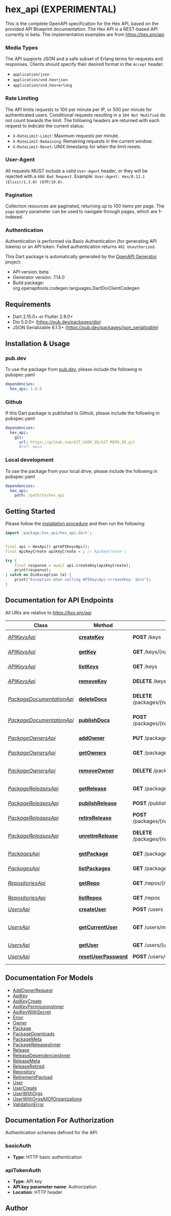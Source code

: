 # hex_api (EXPERIMENTAL)
This is the complete OpenAPI specification for the Hex API, based on the provided API Blueprint documentation. The Hex API is a REST-based API currently in beta.  The implementation examples are from https://hex.pm/api. 

### Media Types
The API supports JSON and a safe subset of Erlang terms for requests and responses. Clients should specify their desired format in the `Accept` header. 
- `application/json`
- `application/vnd.hex+json`
- `application/vnd.hex+erlang`

### Rate Limiting
The API limits requests to 100 per minute per IP, or 500 per minute for authenticated users.  Conditional requests resulting in a `304 Not Modified` do not count towards the limit.  The following headers are returned with each request to indicate the current status: 
- `X-RateLimit-Limit`: Maximum requests per minute. 
- `X-RateLimit-Remaining`: Remaining requests in the current window. 
- `X-RateLimit-Reset`: UNIX timestamp for when the limit resets. 

### User-Agent
All requests MUST include a valid `User-Agent` header, or they will be rejected with a `400 Bad Request`.  Example: `User-Agent: Hex/0.12.1 (Elixir/1.3.0) (OTP/19.0)`. 

### Pagination
Collection resources are paginated, returning up to 100 items per page.  The `page` query parameter can be used to navigate through pages, which are 1-indexed. 

### Authentication
Authentication is performed via Basic Authentication (for generating API tokens) or an API token.  Failed authentication returns `401 Unauthorized`. 


This Dart package is automatically generated by the [OpenAPI Generator](https://openapi-generator.tech) project:

- API version: beta
- Generator version: 7.14.0
- Build package: org.openapitools.codegen.languages.DartDioClientCodegen

## Requirements

* Dart 2.15.0+ or Flutter 2.8.0+
* Dio 5.0.0+ (https://pub.dev/packages/dio)
* JSON Serializable 6.1.5+ (https://pub.dev/packages/json_serializable)

## Installation & Usage

### pub.dev
To use the package from [pub.dev](https://pub.dev), please include the following in pubspec.yaml
```yaml
dependencies:
  hex_api: 1.0.0
```

### Github
If this Dart package is published to Github, please include the following in pubspec.yaml
```yaml
dependencies:
  hex_api:
    git:
      url: https://github.com/GIT_USER_ID/GIT_REPO_ID.git
      #ref: main
```

### Local development
To use the package from your local drive, please include the following in pubspec.yaml
```yaml
dependencies:
  hex_api:
    path: /path/to/hex_api
```

## Getting Started

Please follow the [installation procedure](#installation--usage) and then run the following:

```dart
import 'package:hex_api/hex_api.dart';


final api = HexApi().getAPIKeysApi();
final ApiKeyCreate apiKeyCreate = ; // ApiKeyCreate | 

try {
    final response = await api.createKey(apiKeyCreate);
    print(response);
} catch on DioException (e) {
    print("Exception when calling APIKeysApi->createKey: $e\n");
}

```

## Documentation for API Endpoints

All URIs are relative to *https://hex.pm/api*

Class | Method | HTTP request | Description
------------ | ------------- | ------------- | -------------
[*APIKeysApi*](doc/APIKeysApi.md) | [**createKey**](doc/APIKeysApi.md#createkey) | **POST** /keys | Create an API Key
[*APIKeysApi*](doc/APIKeysApi.md) | [**getKey**](doc/APIKeysApi.md#getkey) | **GET** /keys/{name} | Fetch an API Key
[*APIKeysApi*](doc/APIKeysApi.md) | [**listKeys**](doc/APIKeysApi.md#listkeys) | **GET** /keys | List all API Keys
[*APIKeysApi*](doc/APIKeysApi.md) | [**removeKey**](doc/APIKeysApi.md#removekey) | **DELETE** /keys/{name} | Remove an API Key
[*PackageDocumentationApi*](doc/PackageDocumentationApi.md) | [**deleteDocs**](doc/PackageDocumentationApi.md#deletedocs) | **DELETE** /packages/{name}/releases/{version}/docs | Remove Package Documentation
[*PackageDocumentationApi*](doc/PackageDocumentationApi.md) | [**publishDocs**](doc/PackageDocumentationApi.md#publishdocs) | **POST** /packages/{name}/releases/{version}/docs | Publish Package Documentation
[*PackageOwnersApi*](doc/PackageOwnersApi.md) | [**addOwner**](doc/PackageOwnersApi.md#addowner) | **PUT** /packages/{name}/owners/{email} | Add a Package Owner
[*PackageOwnersApi*](doc/PackageOwnersApi.md) | [**getOwners**](doc/PackageOwnersApi.md#getowners) | **GET** /packages/{name}/owners | Fetch Package Owners
[*PackageOwnersApi*](doc/PackageOwnersApi.md) | [**removeOwner**](doc/PackageOwnersApi.md#removeowner) | **DELETE** /packages/{name}/owners/{email} | Remove a Package Owner
[*PackageReleasesApi*](doc/PackageReleasesApi.md) | [**getRelease**](doc/PackageReleasesApi.md#getrelease) | **GET** /packages/{name}/releases/{version} | Fetch a Release
[*PackageReleasesApi*](doc/PackageReleasesApi.md) | [**publishRelease**](doc/PackageReleasesApi.md#publishrelease) | **POST** /publish | Publish a Release
[*PackageReleasesApi*](doc/PackageReleasesApi.md) | [**retireRelease**](doc/PackageReleasesApi.md#retirerelease) | **POST** /packages/{name}/releases/{version}/retire | Mark Release as Retired
[*PackageReleasesApi*](doc/PackageReleasesApi.md) | [**unretireRelease**](doc/PackageReleasesApi.md#unretirerelease) | **DELETE** /packages/{name}/releases/{version}/retire | Unmark Release as Retired
[*PackagesApi*](doc/PackagesApi.md) | [**getPackage**](doc/PackagesApi.md#getpackage) | **GET** /packages/{name} | Fetch a Package
[*PackagesApi*](doc/PackagesApi.md) | [**listPackages**](doc/PackagesApi.md#listpackages) | **GET** /packages | List all Packages
[*RepositoriesApi*](doc/RepositoriesApi.md) | [**getRepo**](doc/RepositoriesApi.md#getrepo) | **GET** /repos/{name} | Fetch a Repository
[*RepositoriesApi*](doc/RepositoriesApi.md) | [**listRepos**](doc/RepositoriesApi.md#listrepos) | **GET** /repos | List all Repositories
[*UsersApi*](doc/UsersApi.md) | [**createUser**](doc/UsersApi.md#createuser) | **POST** /users | Create a User
[*UsersApi*](doc/UsersApi.md) | [**getCurrentUser**](doc/UsersApi.md#getcurrentuser) | **GET** /users/me | Fetch Currently Authenticated User
[*UsersApi*](doc/UsersApi.md) | [**getUser**](doc/UsersApi.md#getuser) | **GET** /users/{username_or_email} | Fetch a User
[*UsersApi*](doc/UsersApi.md) | [**resetUserPassword**](doc/UsersApi.md#resetuserpassword) | **POST** /users/{username_or_email}/reset | Reset User Password


## Documentation For Models

 - [AddOwnerRequest](doc/AddOwnerRequest.md)
 - [ApiKey](doc/ApiKey.md)
 - [ApiKeyCreate](doc/ApiKeyCreate.md)
 - [ApiKeyPermissionsInner](doc/ApiKeyPermissionsInner.md)
 - [ApiKeyWithSecret](doc/ApiKeyWithSecret.md)
 - [Error](doc/Error.md)
 - [Owner](doc/Owner.md)
 - [Package](doc/Package.md)
 - [PackageDownloads](doc/PackageDownloads.md)
 - [PackageMeta](doc/PackageMeta.md)
 - [PackageReleasesInner](doc/PackageReleasesInner.md)
 - [Release](doc/Release.md)
 - [ReleaseDependenciesInner](doc/ReleaseDependenciesInner.md)
 - [ReleaseMeta](doc/ReleaseMeta.md)
 - [ReleaseRetired](doc/ReleaseRetired.md)
 - [Repository](doc/Repository.md)
 - [RetirementPayload](doc/RetirementPayload.md)
 - [User](doc/User.md)
 - [UserCreate](doc/UserCreate.md)
 - [UserWithOrgs](doc/UserWithOrgs.md)
 - [UserWithOrgsAllOfOrganizations](doc/UserWithOrgsAllOfOrganizations.md)
 - [ValidationError](doc/ValidationError.md)


## Documentation For Authorization


Authentication schemes defined for the API:
### basicAuth

- **Type**: HTTP basic authentication

### apiTokenAuth

- **Type**: API key
- **API key parameter name**: Authorization
- **Location**: HTTP header


## Author



